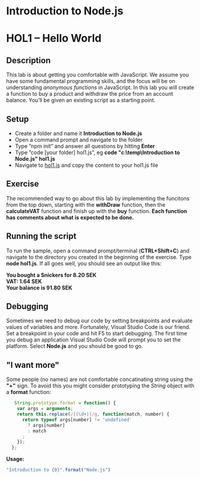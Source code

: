 # Introduction to Node.js
# HOL1 – Hello World
## Description
This lab is about getting you comfortable with JavaScript. We assume you have some fundamental programming skills, and the focus will be on understanding *anonymous functions* in JavaScript.
In this lab you will create a function to buy a product and withdraw the price from an account balance. You’ll be given an existing script as a starting point.
## Setup
* Create a folder and name it **Introduction to Node.js**
* Open a command prompt and navigate to the folder
* Type ”npm init” and answer all questions by hitting **Enter**
* Type ”code [your folder] hol1.js”, eg **code "c:\temp\Introduction to Node.js" hol1.js**
* Navigate to [hol1.js](https://github.com/wmmihaa/Introduction-to-Node.js/blob/master/completed/hol1_complete.js) and copy the content to your hol1.js file

## Exercise
The recommended way to go about this lab by implementing the funcitons from the top down, starting with the **withDraw** function, then the **calculateVAT** function and finish up with the **buy** function. __Each function has comments about what is expected to be done.__
## Running the script
To run the sample, open a command prompt/terminal (**CTRL+Shift+C**) and navigate to the directory you created in the beginning of the exercise. Type **node hol1.js**.
If all goes well, you should see an output like this:

**You bought a Snickers for 8.20 SEK**  
**VAT: 1.64 SEK**  
**Your balance is 91.80 SEK**  

## Debugging
Sometimes we need to debug our code by setting breakpoints and evaluate values of variables and more. Fortunately, Visual Studio Code is our friend. Set a breakpoint in your code and hit F5 to start debugging. The first time you debug an application Visual Studio Code will prompt you to set the platform. Select **Node.js** and you should be good to go.

## "I want more"
Some people (no names) are not comfortable concatinating string using the **"+"** sign. To avoid this you might consider prototyping the *String* object with a **format** function:

```js
   String.prototype.format = function() {
    var args = arguments;
    return this.replace(/{(\d+)}/g, function(match, number) { 
      return typeof args[number] != 'undefined'
        ? args[number]
        : match
      ;
    });
  };
```
**Usage:**
```js
"Introduction to {0}".format("Node.js")
```
